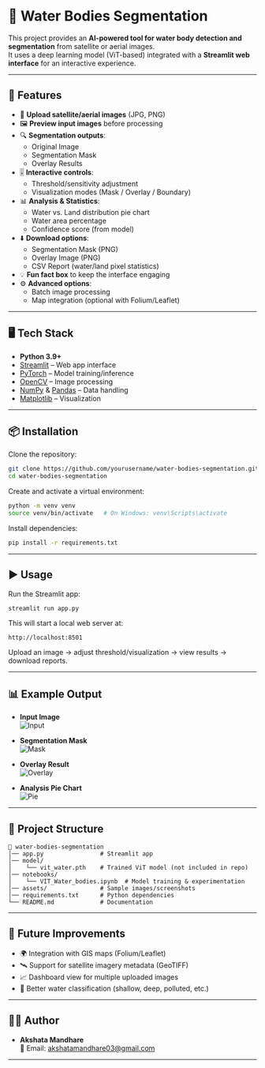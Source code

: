 # 🌊 Water Bodies Segmentation

This project provides an **AI-powered tool for water body detection and segmentation** from satellite or aerial images.  
It uses a deep learning model (ViT-based) integrated with a **Streamlit web interface** for an interactive experience.  

---

## 🚀 Features

- 📂 **Upload satellite/aerial images** (JPG, PNG)  
- 🖼️ **Preview input images** before processing  
- 🔍 **Segmentation outputs**:
  - Original Image  
  - Segmentation Mask  
  - Overlay Results  
- 🎚️ **Interactive controls**:
  - Threshold/sensitivity adjustment  
  - Visualization modes (Mask / Overlay / Boundary)  
- 📊 **Analysis & Statistics**:
  - Water vs. Land distribution pie chart  
  - Water area percentage  
  - Confidence score (from model)  
- ⬇️ **Download options**:
  - Segmentation Mask (PNG)  
  - Overlay Image (PNG)  
  - CSV Report (water/land pixel statistics)  
- 💡 **Fun fact box** to keep the interface engaging  
- ⚙️ **Advanced options**:
  - Batch image processing  
  - Map integration (optional with Folium/Leaflet)  

---

## 🖥️ Tech Stack

- **Python 3.9+**  
- [Streamlit](https://streamlit.io/) – Web app interface  
- [PyTorch](https://pytorch.org/) – Model training/inference  
- [OpenCV](https://opencv.org/) – Image processing  
- [NumPy](https://numpy.org/) & [Pandas](https://pandas.pydata.org/) – Data handling  
- [Matplotlib](https://matplotlib.org/) – Visualization  

---

## 📦 Installation

Clone the repository:

```bash
git clone https://github.com/yourusername/water-bodies-segmentation.git
cd water-bodies-segmentation
```

Create and activate a virtual environment:

```bash
python -m venv venv
source venv/bin/activate   # On Windows: venv\Scripts\activate
```

Install dependencies:

```bash
pip install -r requirements.txt
```

---

## ▶️ Usage

Run the Streamlit app:

```bash
streamlit run app.py
```

This will start a local web server at:

```
http://localhost:8501
```

Upload an image → adjust threshold/visualization → view results → download reports.  

---

## 📊 Example Output

- **Input Image**  
![Input](assets/sample_input.png)  

- **Segmentation Mask**  
![Mask](assets/sample_mask.png)  

- **Overlay Result**  
![Overlay](assets/sample_overlay.png)  

- **Analysis Pie Chart**  
![Pie](assets/sample_pie.png)  

---

## 📂 Project Structure

```
📁 water-bodies-segmentation
│── app.py                # Streamlit app
│── model/
│    └── vit_water.pth    # Trained ViT model (not included in repo)
│── notebooks/
│    └── VIT_Water_bodies.ipynb  # Model training & experimentation
│── assets/               # Sample images/screenshots
│── requirements.txt      # Python dependencies
└── README.md             # Documentation
```

---

## 🔮 Future Improvements

- 🌍 Integration with GIS maps (Folium/Leaflet)  
- 🛰️ Support for satellite imagery metadata (GeoTIFF)  
- 📈 Dashboard view for multiple uploaded images  
- 🤖 Better water classification (shallow, deep, polluted, etc.)  

---

## 👩‍💻 Author

- **Akshata Mandhare**  
📧 Email: akshatamandhare03@gmail.com

---
